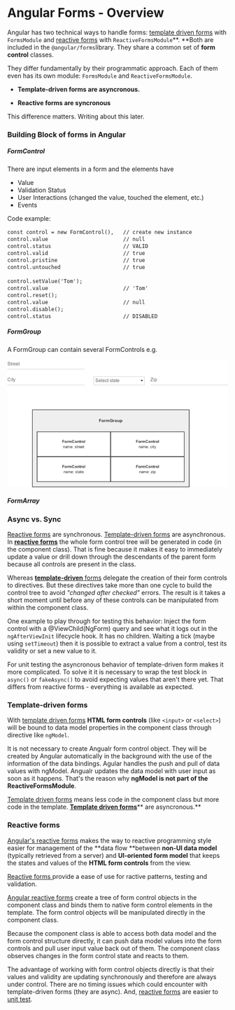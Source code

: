 # Angular Forms - Overview

Angular has two technical ways to handle forms: [template driven forms](/angular-forms/angular-template-driven-forms.md) with `FormsModule` and [reactive forms](/angular-forms/angular-reactive-forms.md) with `ReactiveFormsModule`**. **Both are included in the `@angular/forms`library. They share a common set of **form control** classes.

They differ fundamentally by their programmatic approach. Each of them even has its own module: `FormsModule` and `ReactiveFormsModule`.

* **Template-driven forms are asyncronous.**

* **Reactive forms are syncronous**

This difference matters. Writing about this later.

### Building Block of forms in Angular

##### FormControl

There are input elements in a form and the elements have

* Value
* Validation Status
* User Interactions \(changed the value, touched the element, etc.\)
* Events

Code example:

```
const control = new FormControl(),   // create new instance
control.value                        // null
control.status                       // VALID
control.valid                        // true
control.pristine                     // true
control.untouched                    // true

control.setValue('Tom');
control.value                        // 'Tom'
control.reset(); 
control.value                        // null                    
control.disable();
control.status                       // DISABLED
```

##### FormGroup

A FormGroup can contain several FormControls e.g.

![](/assets/formgoup_wit_formcontrols.png)



##### FormArray

### Async vs. Sync

[Reactive forms](/angular-forms/angular-reactive-forms.md) are synchronous. [Template-driven forms](/angular-forms/angular-template-driven-forms.md) are asynchronous.  
In [**reactive forms**](/angular-forms/angular-reactive-forms.md) the whole form control tree will be generated in code \(in the component class\). That is fine because it makes it easy to immediately update a value or drill down through the descendants of the parent form because all controls are present in the class.

Whereas [**template-driven** forms](/angular-forms/angular-template-driven-forms.md) delegate the creation of their form controls to directives. But these directives take more than one cycle to build the control tree to avoid _"changed after checked"_ errors. The result is it takes a short moment until before any of these controls can be manipulated from within the component class.

One example to play through for testing this behavior: Inject the form control with a @ViewChild\(NgForm\) query and see what it logs out in the `ngAfterViewInit` lifecycle hook. It has no children. Waiting a tick \(maybe using `setTimeout`\) then it is possible to extract a value from a control, test its validity or set a new value to it.

For unit testing the asyncronous behavior of template-driven form makes it more complicated. To solve it it is necessary to wrap the test block in `async()` or `fakeAsync()` to avoid expecting values that aren't there yet. That differs from reactive forms - everything is available as expected.

### Template-driven forms

With [template driven forms](#template-driven-forms) **HTML form controls** \(like `<input>` or `<select>`\) will be bound to data model properties in the component class through directive like `ngModel`.

It is not necessary to create Angualr form control object. They will be created by Angular automatically in the background with the use of the information of the data bindings. Agular handles the push and pull of data values with ngModel. Angualr updates the data model with user input as soon as it happens. That's the reason why **ngModel is not part of the ReactiveFormsModule**.

[Template driven forms](/angular-forms/angular-template-driven-forms.md) means less code in the component class but more code in the template. [**Template driven forms**](/angular-forms/angular-template-driven-forms.md)** are asyncronous.**

### Reactive forms

[Angular's reactive forms](/angular-forms/angular-reactive-forms.md) makes the way to reactive programming style easier for management of the **data flow **between **non-UI data model** \(typically retrieved from a server\) and **UI-oriented form model** that keeps the states and values of the **HTML form controls** from the view.

[Reactive forms ](/angular-forms/angular-reactive-forms.md)provide a ease of use for ractive patterns, testing and validation.

[Angular reactive forms](/angular-forms/angular-reactive-forms.md) create a tree of form control objects in the component class and binds them to native form control elements in the template. The form control objects will be manipulated directly in the component class.

Because the component class is able to access both data model and the form control structure directly, it can push data model values into the form controls and pull user input value back out of them. The component class observes changes in the form control state and reacts to them.

The advantage of working with form control objects directly is that their values and validity are updating synchronously and therefore are always under control. There are no timing issues which could encounter with template-driven forms \(they are async\). And, [reactive forms](/angular-forms/angular-reactive-forms.md) are easier to [unit test](/angular-testing/tdd-test-setup.md).

